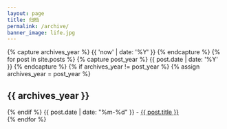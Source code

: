```yaml
---
layout: page
title: 归档
permalink: /archive/
banner_image: life.jpg
---
```


<!-- <div>
{% for post in site.posts %}
    {% capture currentyear %}{{post.date | date: "%Y"}}{% endcapture %}
    {% if currentyear != year %}
      {% unless forloop.first %}
      {% endunless %}
      <ul>
      <h5>{{ currentyear }}</h5>
      {% capture year %}{{currentyear}}{% endcapture %} 
      
    {% endif %}
    <h5>{{ currentyear }}</h5>

    {%for month in capture %}
    <ul>
  	  <li><a href="{{ post.url | prepend: site.baseurl }}">{{ post.title }}</a></li>
    </ul>
    
{% endfor %}
</div> -->

<div>
	{% capture archives_year %}
    	{{ 'now' | date: '%Y' }}
	{% endcapture %}
	{% for post in site.posts %}
   	 	{% capture post_year %}
        	{{ post.date | date: '%Y' }}
   	 	{% endcapture %}
    	{% if archives_year != post_year %}
        	{% assign archives_year = post_year %}
        	<h2>{{ archives_year }}</h2>
   		{% endif %}
    {{ post.date | date: "%m-%d" }} - <a href="{{post.url | prepend: site.baseurl }}">{{ post.title }}</a> </br>
	{% endfor %}
</div>
